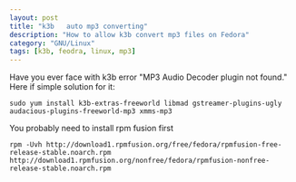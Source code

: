 ```yaml
---
layout: post
title: "k3b   auto mp3 converting"
description: "How to allow k3b convert mp3 files on Fedora"
category: "GNU/Linux"
tags: [k3b, feodra, linux, mp3]
---
```


Have you ever face with k3b error "MP3 Audio Decoder plugin not found."
Here if simple solution for it:

	sudo yum install k3b-extras-freeworld libmad gstreamer-plugins-ugly audacious-plugins-freeworld-mp3 xmms-mp3

You probably need to install rpm fusion first

	rpm -Uvh http://download1.rpmfusion.org/free/fedora/rpmfusion-free-release-stable.noarch.rpm http://download1.rpmfusion.org/nonfree/fedora/rpmfusion-nonfree-release-stable.noarch.rpm


